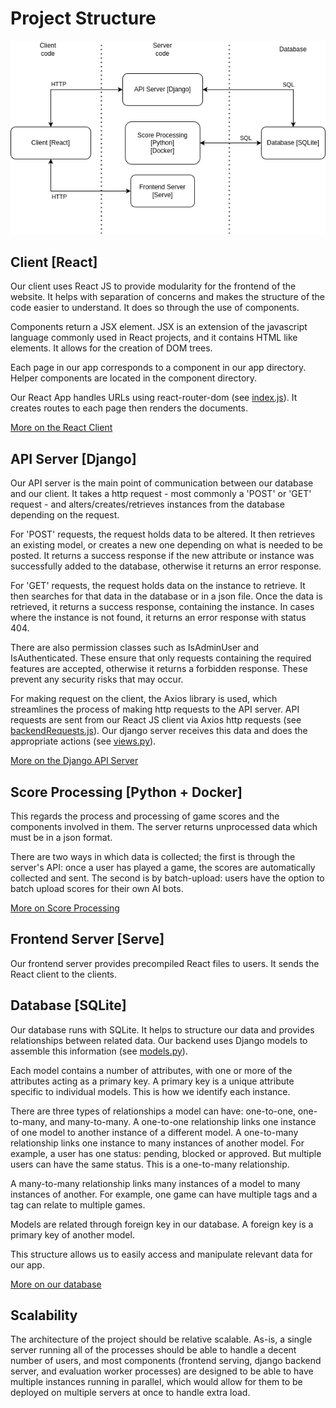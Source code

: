 # Project Structure

![structure.img](structure.png)

## Client [React]

Our client uses React JS to provide modularity for the frontend of the website. 
It helps with separation of concerns and makes the structure of the code easier to understand. 
It does so through the use of components. 

Components return a JSX element. JSX is an extension of the javascript language commonly used in React projects,
and it contains HTML like elements. It allows for the creation of DOM trees.

Each page in our app corresponds to a component in our app directory.
Helper components are located in the component directory.

Our React App handles URLs using react-router-dom (see [index.js](../neuro_arcade/reactapp/src/index.js)).
It creates routes to each page then renders the documents.

[More on the React Client](client.md)

## API Server [Django]

Our API server is the main point of communication between our database and our client.
It takes a http request - most commonly a 'POST' or 'GET' request - and alters/creates/retrieves 
instances from the database depending on the request. 

For 'POST' requests, the request holds data to be altered. It then retrieves an existing model,
or creates a new one depending on what is needed to be posted. It returns a success response if 
the new attribute or instance was successfully added to the database, otherwise it returns an error 
response.

For 'GET' requests, the request holds data on the instance to retrieve. It then 
searches for that data in the database or in a json file. Once the data is retrieved,
it returns a success response, containing the instance. In cases where the instance is not 
found, it returns an error response with status 404. 

There are also permission classes such as IsAdminUser and IsAuthenticated. These ensure that 
only requests containing the required features are accepted, otherwise it returns a forbidden response.
These prevent any security risks that may occur.

For making request on the client, the Axios library is used, which streamlines the process of making http requests 
to the API server. API requests are sent from our React JS client via Axios http requests
(see [backendRequests.js](../neuro_arcade/reactapp/src/backendRequests.js)).
Our django server receives this data and does the appropriate actions (see [views.py](../neuro_arcade/na/views.py)).

[More on the Django API Server](api_reference.md)

## Score Processing [Python + Docker]

This regards the process and processing of game scores and the components involved in them.
The server returns unprocessed data which must be in a json format. 

There are two ways in which data is collected; the first is through the server's API: 
once a user has played a game, the scores are automatically collected and sent. 
The second is by batch-upload: users have the option to batch upload scores for 
their own AI bots.

[More on Score Processing](score_pipeline.md)

## Frontend Server [Serve]

Our frontend server provides precompiled React files to users. It sends the React client to 
the clients.

## Database [SQLite]

Our database runs with SQLite. It helps to structure our data and provides relationships between
related data. Our backend uses Django models to assemble this information (see [models.py](../neuro_arcade/na/models.py)).

Each model contains a number of attributes, with one or more of the attributes acting as a 
primary key. A primary key is a unique attribute specific to individual models. This is how we identify 
each instance. 

There are three types of relationships a model can have: one-to-one, one-to-many, and many-to-many. A one-to-one
relationship links one instance of one model to another instance of a different model. A one-to-many relationship links
one instance to many instances of another model. For example, a user has one status: pending, blocked or approved. 
But multiple users can have the same status. This is a one-to-many relationship. 

A many-to-many relationship links many instances of a model to many instances of another. For example,
one game can have multiple tags and a tag can relate to multiple games.

Models are related through foreign key in our database. A foreign key is a primary key of another model.

This structure allows us to easily access and manipulate relevant data for our app.

[More on our database](database.md)

## Scalability

The architecture of the project should be relative scalable. As-is, a single server running all of the processes
should be able to handle a decent number of users, and most components (frontend serving, django backend server,
and evaluation worker processes) are designed to be able to have multiple instances running in parallel, which
would allow for them to be deployed on multiple servers at once to handle extra load.
